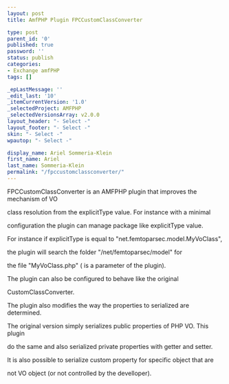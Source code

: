 ```yaml
---
layout: post
title: AmfPHP Plugin FPCCustomClassConverter

type: post
parent_id: '0'
published: true
password: ''
status: publish
categories:
- Exchange amfPHP
tags: []

_epLastMessage: ''
_edit_last: '10'
_itemCurrentVersion: '1.0'
_selectedProject: AMFPHP
_selectedVersionsArray: v2.0.0
layout_header: "- Select -"
layout_footer: "- Select -"
skin: "- Select -"
wpautop: "- Select -"

display_name: Ariel Sommeria-Klein
first_name: Ariel
last_name: Sommeria-Klein
permalink: "/fpccustomclassconverter/"
---
```


FPCCustomClassConverter is an AMFPHP plugin that improves the mechanism of VO

class resolution from the explicitType value. For instance with a minimal

configuration the plugin can manage package like explicitType value.

For instance if explicitType is equal to "net.femtoparsec.model.MyVoClass",

the plugin will search the folder "<ROOT>/net/femtoparsec/model" for

the file "MyVoClass.php" (<ROOT> is a parameter of the plugin).

The plugin can also be configured to behave like the original

CustomClassConverter.

The plugin also modifies the way the properties to serialized are determined.

The original version simply serializes public properties of PHP VO. This plugin

do the same and also serialized private properties with getter and setter.

It is also possible to serialize custom property for specific object that are

not VO object (or not controlled by the develloper).

